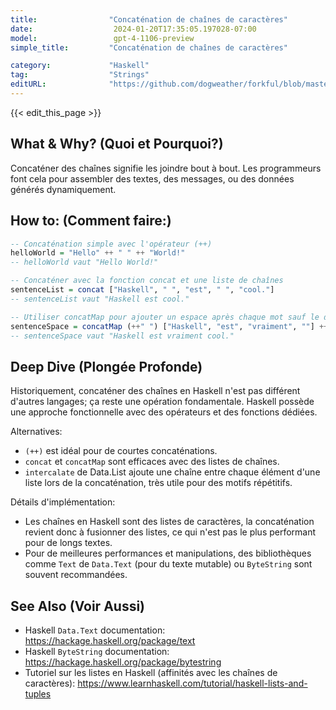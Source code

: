 ```yaml
---
title:                "Concaténation de chaînes de caractères"
date:                  2024-01-20T17:35:05.197028-07:00
model:                 gpt-4-1106-preview
simple_title:         "Concaténation de chaînes de caractères"

category:             "Haskell"
tag:                  "Strings"
editURL:              "https://github.com/dogweather/forkful/blob/master/content/fr/haskell/concatenating-strings.md"
---
```


{{< edit_this_page >}}

## What & Why? (Quoi et Pourquoi?)
Concaténer des chaînes signifie les joindre bout à bout. Les programmeurs font cela pour assembler des textes, des messages, ou des données générés dynamiquement.

## How to: (Comment faire:)
```Haskell
-- Concaténation simple avec l'opérateur (++)
helloWorld = "Hello" ++ " " ++ "World!"
-- helloWorld vaut "Hello World!"

-- Concaténer avec la fonction concat et une liste de chaînes
sentenceList = concat ["Haskell", " ", "est", " ", "cool."]
-- sentenceList vaut "Haskell est cool."

-- Utiliser concatMap pour ajouter un espace après chaque mot sauf le dernier
sentenceSpace = concatMap (++" ") ["Haskell", "est", "vraiment", ""] ++ "cool."
-- sentenceSpace vaut "Haskell est vraiment cool."
```

## Deep Dive (Plongée Profonde)
Historiquement, concaténer des chaînes en Haskell n'est pas différent d'autres langages; ça reste une opération fondamentale. Haskell possède une approche fonctionnelle avec des opérateurs et des fonctions dédiées.

Alternatives:
- `(++)` est idéal pour de courtes concaténations.
- `concat` et `concatMap` sont efficaces avec des listes de chaînes.
- `intercalate` de Data.List ajoute une chaîne entre chaque élément d'une liste lors de la concaténation, très utile pour des motifs répétitifs.

Détails d'implémentation:
- Les chaînes en Haskell sont des listes de caractères, la concaténation revient donc à fusionner des listes, ce qui n'est pas le plus performant pour de longs textes.
- Pour de meilleures performances et manipulations, des bibliothèques comme `Text` de `Data.Text` (pour du texte mutable) ou `ByteString` sont souvent recommandées.

## See Also (Voir Aussi)
- Haskell `Data.Text` documentation: https://hackage.haskell.org/package/text
- Haskell `ByteString` documentation: https://hackage.haskell.org/package/bytestring
- Tutoriel sur les listes en Haskell (affinités avec les chaînes de caractères): https://www.learnhaskell.com/tutorial/haskell-lists-and-tuples
